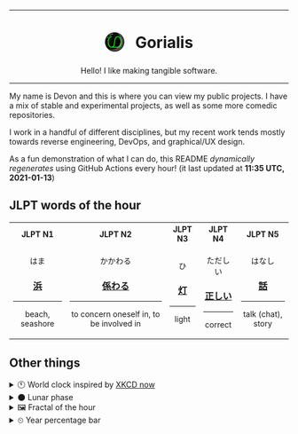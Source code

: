 ***

<h1 align="center">
<sub>
    <img src="readme/resources/avatar.png" height="36">
</sub>
&nbsp;
Gorialis
</h1>
<p align="center">
Hello! I like making tangible software.
</p>

***

My name is Devon and this is where you can view my public projects. I have a mix of stable and experimental projects, as well as some more comedic repositories.

I work in a handful of different disciplines, but my recent work tends mostly towards reverse engineering, DevOps, and graphical/UX design.

As a fun demonstration of what I can do, this README *dynamically regenerates* using GitHub Actions every hour! (it last updated at **11:35 UTC, 2021-01-13**)

<h2>JLPT words of the hour</h2>
<table>
    <tr>
        <th>JLPT N1</th>
        <th>JLPT N2</th>
        <th>JLPT N3</th>
        <th>JLPT N4</th>
        <th>JLPT N5</th>
    </tr>
    <tr>
        <td>
            <p align="center">はま</p>
            <h3 align="center"><b><a href="https://jisho.org/search/%E6%B5%9C">浜</a></b></h3>
            <hr>
            <p align="center">beach,<wbr> seashore</p>
        </td>
        <td>
            <p align="center">かかわる</p>
            <h3 align="center"><b><a href="https://jisho.org/search/%E4%BF%82%E3%82%8F%E3%82%8B">係わる</a></b></h3>
            <hr>
            <p align="center">to concern oneself in,<wbr> to be involved in</p>
        </td>
        <td>
            <p align="center">ひ</p>
            <h3 align="center"><b><a href="https://jisho.org/search/%E7%81%AF">灯</a></b></h3>
            <hr>
            <p align="center">light</p>
        </td>
        <td>
            <p align="center">ただしい</p>
            <h3 align="center"><b><a href="https://jisho.org/search/%E6%AD%A3%E3%81%97%E3%81%84">正しい</a></b></h3>
            <hr>
            <p align="center">correct</p>
        </td>
        <td>
            <p align="center">はなし</p>
            <h3 align="center"><b><a href="https://jisho.org/search/%E8%A9%B1">話</a></b></h3>
            <hr>
            <p align="center">talk (chat),<wbr> story</p>
        </td>
    </tr>
</table>

<h2>Other things</h2>
<details>
<summary>🕚  World clock inspired by <a href="https://xkcd.com/now">XKCD now</a></summary>

> <img src="generated/now.png" width="512">

</details>
<details>
<summary>🌑 Lunar phase</summary>

The moon is approximately 2.97% through its phase (New Moon).

</details>
<details>
<summary>&#x1f5bc; Fractal of the hour</summary>

> <img src="generated/fractal.png" width="512">

</details>
<details>
<summary>&#x23f2; Year percentage bar</summary>
<pre><code>2021 [▁▁▁▁▁▁▁▁▁▁▁▁▁▁▁▁▁▁▁▁] 3.42%</code></pre>
</details>
